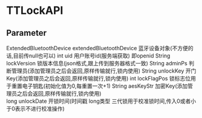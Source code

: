# TTLockAPI
## Parameter
ExtendedBluetoothDevice extendedBluetoothDevice   蓝牙设备对象(不方便的话,目前传null也可以)
int uid                                           用户账号id(服务端获取) 即openid
String lockVersion                                锁版本信息(json格式,跟上传到服务器格式一致)
String adminPs                                    判断管理员(添加管理员之后会返回,原样传输就行,锁内使用)
String unlockKey                                  开门Key(添加管理员之后会返回,原样传输就行,锁内使用)
int lockFlagPos                                   锁标志位用于重置电子钥匙(初始化值为0,每重置一次+1)
String aesKeyStr                                  加密Key(添加管理员之后会返回,原样传输就行,锁内使用)   
long unlockDate                                   开锁时间(时间戳 long类型 三代锁用于校准锁时间,传入0或者小于0表示不进行校准操作)

